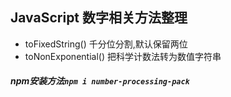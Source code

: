 ## JavaScript 数字相关方法整理
  * toFixedString() 千分位分割,默认保留两位
  * toNonExponential() 把科学计数法转为数值字符串
#####  npm安装方法`npm i number-processing-pack`
